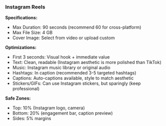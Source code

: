 ### Instagram Reels

**Specifications:**

- Max Duration: 90 seconds (recommend 60 for cross-platform)
- Max File Size: 4 GB
- Cover Image: Select from video or upload custom

**Optimizations:**

- First 3 seconds: Visual hook + immediate value
- Text: Clean, readable (Instagram aesthetic is more polished than TikTok)
- Music: Instagram music library or original audio
- Hashtags: In caption (recommended 3-5 targeted hashtags)
- Captions: Auto-captions available, style to match aesthetic
- Stickers/GIFs: Can use Instagram stickers, but sparingly (keep professional)

**Safe Zones:**

- Top: 10% (Instagram logo, camera)
- Bottom: 20% (engagement bar, caption preview)
- Sides: 5% margins
